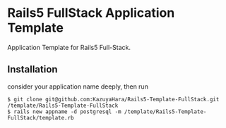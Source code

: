 # Rails5 FullStack Application Template
Application Template for Rails5 Full-Stack.

## Installation
consider your application name deeply, then run

```
$ git clone git@github.com:KazuyaHara/Rails5-Template-FullStack.git /template/Rails5-Template-FullStack
$ rails new appname -d postgresql -m /template/Rails5-Template-FullStack/template.rb
```
